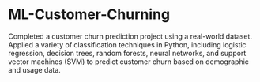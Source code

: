 # ML-Customer-Churning
Completed a customer churn prediction project using a real-world dataset. Applied a variety of classification techniques in Python, including logistic regression, decision trees, random forests, neural networks, and support vector machines (SVM) to predict customer churn based on demographic and usage data.
